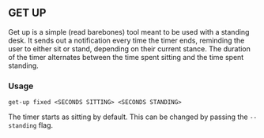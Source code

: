 ## GET UP

Get up is a simple (read barebones) tool meant to be used with a standing desk. It sends out a notification every time the timer ends, reminding the user to either sit or stand, depending on their current stance. The duration of the timer alternates between the time spent sitting and the time spent standing.

### Usage

```
get-up fixed <SECONDS SITTING> <SECONDS STANDING>
```

The timer starts as sitting by default. This can be changed by passing the `--standing` flag.